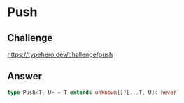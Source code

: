 # Push

## Challenge

https://typehero.dev/challenge/push

## Answer

```ts
type Push<T, U> = T extends unknown[]?[...T, U]: never
```